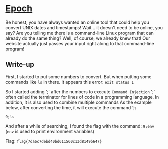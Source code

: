 # [Epoch](https://tryhackme.com/room/epoch)
Be honest, you have always wanted an online tool that could help you convert UNIX dates and timestamps! Wait... it doesn't need to be online, you say? Are you telling me there is a command-line Linux program that can already do the same thing? Well, of course, we already knew that! Our website actually just passes your input right along to that command-line program!
## Write-up
First, I started to put some numbers to convert. But when putting some commands like `ls` in there. It appears this error: `exit status 1`

So I started adding ';' after the numbers to execute `Command Injection`
';' often called the terminator for lines of code in a programming language. In addition, it is also used to combine multiple commands
As the example below, after converting the time, it will execute the command `ls`

```9;ls```

And after a while of searching, I found the flag with the command: `9;env` (`env` is used to print environment variables)

Flag: ```flag{7da6c7debd40bd611560c13d8149b647}```
